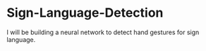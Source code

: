 # Sign-Language-Detection
I will be building a neural network to detect hand gestures for sign language.
